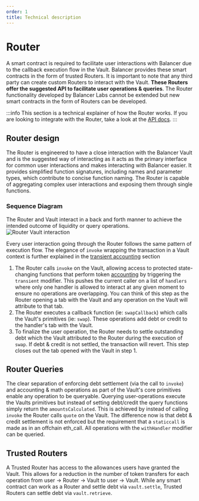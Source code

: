 ```yaml
---
order: 1
title: Technical description
---
```


# Router
A smart contract is required to facilitate user interactions with Balancer due to the callback execution flow in the Vault. Balancer provides these smart contracts in the form of trusted Routers. It is important to note that any third party can create custom Routers to interact with the Vault. **These Routers offer the suggested API to facilitate user operations & queries**. The Router functionality developed by Balancer Labs cannot be extended but new smart contracts in the form of Routers can be developed.

:::info
This section is a technical explainer of how the Router works. If you are looking to integrate with the Router, take a look at the [API docs](./overview.md).
:::

## Router design

The Router is engineered to have a close interaction with the Balancer Vault and is the suggested way of interacting as it acts as the primary interface for common user interactions and makes interacting with Balancer easier. It provides simplified function signatures, including names and parameter types, which contribute to concise function naming. The Router is capable of aggregating complex user interactions and exposing them through single functions.

### Sequence Diagram
The Router and Vault interact in a back and forth manner to achieve the intended outcome of liquidity or query operations.
![Router Vault interaction](/images/router-vault.png)

Every user interaction going through the Router follows the same pattern of execution flow. The elegance of `invoke` wrapping the transaction in a Vault context is further explained in the [transient accounting](/concepts/vault/transient.md) section

1. The Router calls `invoke` on the Vault, allowing access to protected state-changing functions that perform token [accounting](/concepts/vault/transient.md) by triggering the `transient` modifier. This pushes the current caller on a list of `handlers` where only one handler is allowed to interact at any given moment to ensure no operations are overlapping. You can think of this step as the Router opening a tab with the Vault and any operation on the Vault will attribute to that tab.
2. The Router executes a callback function (ie: `swapCallback`) which calls the Vault's primitives (ie: `swap`). These operations add debt or credit to the handler's tab with the Vault. 
3. To finalize the user operation, the Router needs to settle outstanding debt which the Vault attributed to the Router during the execution of `swap`. If debt & credit is not settled, the transaction will revert. This step closes out the tab opened with the Vault in step 1.

## Router Queries
The clear separation of enforcing debt settlement (via the call to `invoke`) and accounting & math operations as part of the Vault's core primitives enable any operation to be queryable. Querying user-operations execute the Vaults primitives but instead of setting debt/credit the query functions simply return the `amountsCalculated`. This is achieved by instead of calling `invoke` the Router calls `quote` on the Vault. The difference now is that debt & credit settlement is not enforced but the requirement that a `staticcall` is made as in an offchain eth_call. All operations with the `withHandler` modifier can be queried. 


## Trusted Routers

A Trusted Router has access to the allowances users have granted the Vault. This allows for a reduction in the number of token transfers for each operation from user -> Router -> Vault to user -> Vault. While any smart contract can work as a Router and settle debt via `vault.settle`, Trusted Routers can settle debt via `vault.retrieve`.